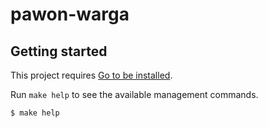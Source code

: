 # pawon-warga

## Getting started

This project requires [Go to be installed](https://golang.org/doc/install).

Run `make help` to see the available management commands.

```console
$ make help
```
